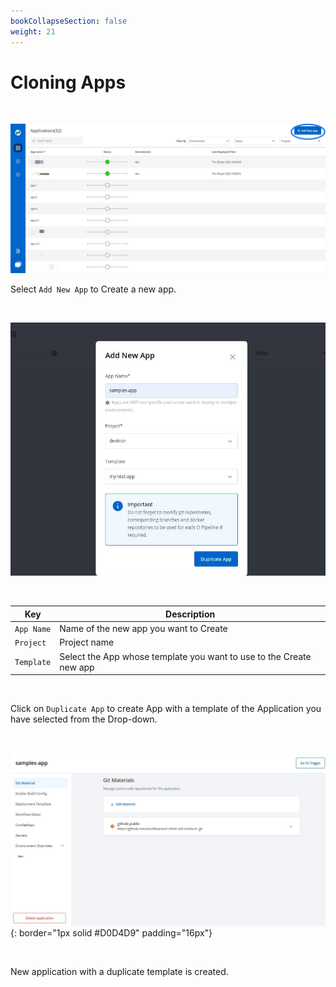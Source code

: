 ```yaml
---
bookCollapseSection: false
weight: 21
---
```


# Cloning Apps

<br>

![Cloning Apps](./d1.JPG "Duplicate Templates")


Select `Add New App` to Create a new app.

<br />

![Cloning Apps](../clone_app1.jpg "Duplicate Templates")

<br />

Key | Description
---- | -----
`App Name` | Name of the new app you want to Create
`Project` | Project name
`Template` | Select the App whose template you want to use to the Create new app

<br />


Click on `Duplicate App` to create App with a template of the Application you have selected from the Drop-down.

<br />

![Cloning Apps](../clone-app2.jpg "Duplicate Templates"){: border="1px solid #D0D4D9" padding="16px"}

<br />

New application with a duplicate template is created.

